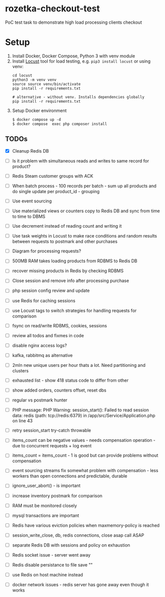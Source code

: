 # rozetka-checkout-test
PoC test task to demonstrate high load processing clients checkout

# Setup
1. Install Docker, Docker Compose, Python 3 with venv module
2. Install [Locust](https://github.com/locustio/locust) tool for load testing, e.g. `pip3 install locust` 
   or using venv:
   ```shell
   cd locust
   python3 -m venv venv
   source source venv/bin/activate
   pip install -r requirements.txt
   
   # alternative - without venv. Installs dependencies globally
   pip install -r requirements.txt
   ```
3. Setup Docker environment
   ```shell
   $ docker compose up -d
   $ docker compose  exec php composer install 
   ```


## TODOs
- [X] Cleanup Redis DB
- [ ] Is it problem with simultaneous reads and writes to same record for product?
- [ ] Redis Steam customer groups with ACK
- [ ] When batch process - 100 records per batch - sum up all products and do single update per product_id - grouping
- [ ] Use event sourcing
- [ ] Use materialized views or counters copy to Redis DB and sync from time to time to DBMS
- [ ] Use decrement instead of reading count and writing it
- [ ] Use task weights in Locust to make race conditions and random results between requests to postmark and other purchases
- [ ] Diagram for processing requests?
- [ ] 500MB RAM takes loading products from RDBMS to Redis DB
- [ ] recover missing products in Redis by checking RDBMS
- [ ] Close session and remove info after processing purchase
- [ ] php session config review and update
- [ ] use Redis for caching sessions
- [ ] use Locust tags to switch strategies for handling requests for comparison
- [ ] fsync on read/write RDBMS, cookies, sessions
- [ ] review all todos and fixmes in code
- [ ] disable nginx access logs?
- [ ] kafka, rabbitmq as alternative
- [ ] 2mln new unique users per hour thats a lot. Need partitioning and clusters
- [ ] exhausted list - show 418 status code to differ from other
- [ ] show added orders, counters offset, reset dbs
- [ ] regular vs postmark hunter
- [ ] PHP message: PHP Warning:  session_start(): Failed to read session data: redis (path: tcp://redis:6379) in /app/src/Service/Application.php on line 43
- [ ] retry session_start try-catch throwable
- [ ] items_count can be negative values - needs compensation operation - due to concurrent requests + log event
- [ ] items_count = items_count - 1 is good but can provide problems without compensation
- [ ] event sourcing streams fix somewhat problem with compensation - less workers than open connections and predictable, durable
- [ ] ignore_user_abort() - is important
- [ ] increase inventory postmark for comparison
- [ ] RAM must be monitored closely
- [ ] mysql transactions are important
- [ ] Redis have various eviction policies when maxmemory-policy is reached
- [ ] session_write_close, db, redis connections, close asap call ASAP
- [ ] separate Redis DB with sessions and policy on exhaustion
- [ ] Redis socket issue - server went away
- [ ] Redis disable persistance to file save ""
- [ ] use Redis on host machine instead
- [ ] docker network issues - redis server has gone away even though it works

